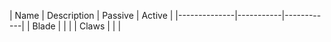 | Name         | Description    | Passive | Active |
|--------------|-----------|------------|
| Blade |       |       |
| Claws      |   |        |
